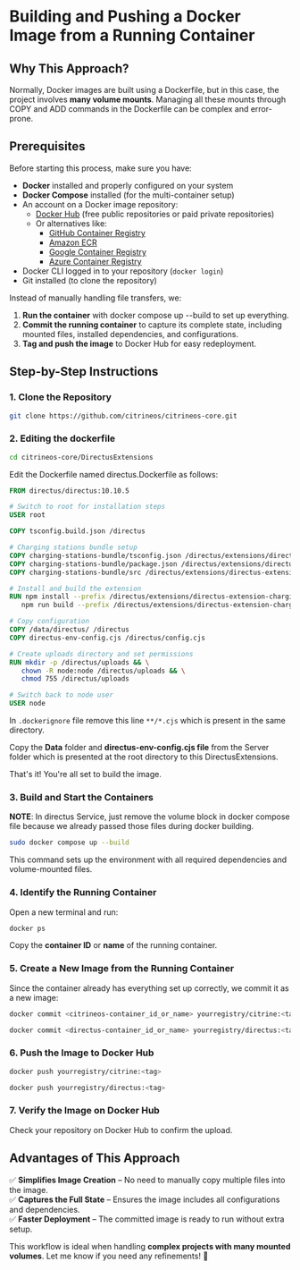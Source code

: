 # Building and Pushing a Docker Image from a Running Container

## Why This Approach?
Normally, Docker images are built using a Dockerfile, but in this case, the project involves **many volume mounts**. Managing all these mounts through COPY and ADD commands in the Dockerfile can be complex and error-prone.

## Prerequisites
Before starting this process, make sure you have:

- **Docker** installed and properly configured on your system
- **Docker Compose** installed (for the multi-container setup)
- An account on a Docker image repository:
  - [Docker Hub](https://hub.docker.com/) (free public repositories or paid private repositories)
  - Or alternatives like:
    - [GitHub Container Registry](https://ghcr.io/)
    - [Amazon ECR](https://aws.amazon.com/ecr/)
    - [Google Container Registry](https://cloud.google.com/container-registry)
    - [Azure Container Registry](https://azure.microsoft.com/en-us/products/container-registry)
- Docker CLI logged in to your repository (`docker login`)
- Git installed (to clone the repository)

Instead of manually handling file transfers, we:
1. **Run the container** with docker compose up --build to set up everything.
2. **Commit the running container** to capture its complete state, including mounted files, installed dependencies, and configurations.
3. **Tag and push the image** to Docker Hub for easy redeployment.

## Step-by-Step Instructions

### 1. Clone the Repository
```bash
git clone https://github.com/citrineos/citrineos-core.git
```

### 2. Editing the dockerfile
```bash
cd citrineos-core/DirectusExtensions
```

Edit the Dockerfile named directus.Dockerfile as follows:
```Dockerfile
FROM directus/directus:10.10.5

# Switch to root for installation steps
USER root

COPY tsconfig.build.json /directus

# Charging stations bundle setup
COPY charging-stations-bundle/tsconfig.json /directus/extensions/directus-extension-charging-stations-bundle/tsconfig.json
COPY charging-stations-bundle/package.json /directus/extensions/directus-extension-charging-stations-bundle/package.json
COPY charging-stations-bundle/src /directus/extensions/directus-extension-charging-stations-bundle/src

# Install and build the extension
RUN npm install --prefix /directus/extensions/directus-extension-charging-stations-bundle && \
   npm run build --prefix /directus/extensions/directus-extension-charging-stations-bundle

# Copy configuration
COPY /data/directus/ /directus
COPY directus-env-config.cjs /directus/config.cjs

# Create uploads directory and set permissions
RUN mkdir -p /directus/uploads && \
   chown -R node:node /directus/uploads && \
   chmod 755 /directus/uploads

# Switch back to node user
USER node
```

In `.dockerignore` file remove this line `**/*.cjs` which is present in the same directory.

Copy the **Data** folder and **directus-env-config.cjs file** from the Server folder which is presented at the root directory to this DirectusExtensions.

That's it! You're all set to build the image.

### 3. Build and Start the Containers
**NOTE**: In directus Service, just remove the volume block in docker compose file because we already passed those files during docker building.

```bash
sudo docker compose up --build
```

This command sets up the environment with all required dependencies and volume-mounted files.

### 4. Identify the Running Container
Open a new terminal and run:
```bash
docker ps
```

Copy the **container ID** or **name** of the running container.

### 5. Create a New Image from the Running Container
Since the container already has everything set up correctly, we commit it as a new image:

```bash
docker commit <citrineos-container_id_or_name> yourregistry/citrine:<tag>

docker commit <directus-container_id_or_name> yourregistry/directus:<tag>
```

### 6. Push the Image to Docker Hub
```bash
docker push yourregistry/citrine:<tag>

docker push yourregistry/directus:<tag>
```

### 7. Verify the Image on Docker Hub
Check your repository on Docker Hub to confirm the upload.

## Advantages of This Approach
✅ **Simplifies Image Creation** – No need to manually copy multiple files into the image.  
✅ **Captures the Full State** – Ensures the image includes all configurations and dependencies.  
✅ **Faster Deployment** – The committed image is ready to run without extra setup.

This workflow is ideal when handling **complex projects with many mounted volumes**. Let me know if you need any refinements! 🚀
